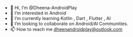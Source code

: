 - 👋 Hi, I’m @Dheena-AndroidPlay
- 👀 I’m interested in Android
- 🌱 I’m currently learning Kotlin , Dart , Flutter , AI
- 💞️ I’m looking to collaborate on Android/AI Communities.
- 📫 How to reach me dheenandroidplay@outlook.com

<!---
Dheena-AndroidPlay/Dheena-AndroidPlay is a ✨ special ✨ repository because its `README.md` (this file) appears on your GitHub profile.
You can click the Preview link to take a look at your changes.
--->
